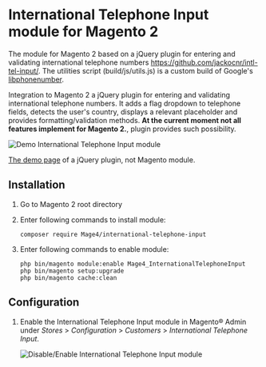 # International Telephone Input module for Magento 2

The module for Magento 2 based on a jQuery plugin for entering and validating international telephone numbers https://github.com/jackocnr/intl-tel-input/. The utilities script (build/js/utils.js) is a custom build of Google's <a href="https://github.com/googlei18n/libphonenumber">libphonenumber</a>.

Integration to Magento 2 a jQuery plugin for entering and validating international telephone numbers. It adds a flag dropdown to telephone fields, detects the user's country, displays a relevant placeholder and provides formatting/validation methods. **At the current moment not all features implement for Magento 2.**, plugin provides such possibility.

![Demo International Telephone Input module](https://i.imgur.com/3hXb37G.png "Demo International Telephone Input module")

<a href="https://intl-tel-input.com/">The demo page</a> of a jQuery plugin, not Magento module.

## Installation

1. Go to Magento 2 root directory

2. Enter following commands to install module:

   ```
   composer require Mage4/international-telephone-input
   ```

3. Enter following commands to enable module:

   ```
   php bin/magento module:enable Mage4_InternationalTelephoneInput
   php bin/magento setup:upgrade
   php bin/magento cache:clean
   ```

## Configuration

1. Enable the International Telephone Input module in Magento® Admin under *Stores* >
   *Configuration* > *Customers* > *International Telephone Input*.

    ![Disable/Enable International Telephone Input module](https://i.imgur.com/RVYyjqj.png "Disable/Enable International Telephone Input module")

